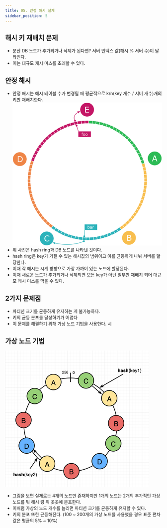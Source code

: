 ```yaml
---
title: 05. 안정 해시 설계
sidebar_position: 5
---
```

## 해시 키 재배치 문제
- 분산 DB 노드가 추가되거나 삭제가 된다면? 서버 인덱스 값(해시 % 서버 수)이 달라진다.
- 이는 대규모 캐시 미스를 초래할 수 있다.

## 안정 해시
- 안정 해시는 해시 테이블 수가 변경될 때 평균적으로 k/n(key 개수 / 서버 개수)개의 키만 재배치한다.
![hash_ring.png](img/hash_ring.png)
- 위 사진은 hash ring과 DB 노드를 나타낸 것이다.
- hash ring은 key가 가질 수 있는 해시값의 범위이고 이를 균등하게 나눠 서버를 할당한다.
- 이때 각 해시는 시계 방향으로 가장 가까이 있는 노드에 할당된다.
- 이때 새로운 노드가 추가되거나 삭제되면 모든 key가 아닌 일부만 재배치 되어 대규모 캐시 미스를 막을 수 있다.

## 2가지 문제점
- 파티션 크기를 균등하게 유지하는 게 불가능하다.
- 키의 균등 분포를 달성하기가 어렵다
- 이 문제를 해결하기 위해 가상 노드 기법을 사용한다.
시
## 가상 노드 기법
![virtual_node.png](img/virtual_node.png)
- 그림을 보면 실제로는 4개의 노드만 존재하지만 1개의 노드는 2개의 추가적인 가상 노드를 둬 해시 링 위 곳곳에 분포한다.
- 이처럼 가상의 노드 개수를 늘리면 파티션 크기를 균등하게 유지할 수 있다.
- 키의 분포 또한 균등해진다. (100 ~ 200개의 가상 노드를 사용했을 경우 표준 편차 값은 평균의 5% ~ 10%)